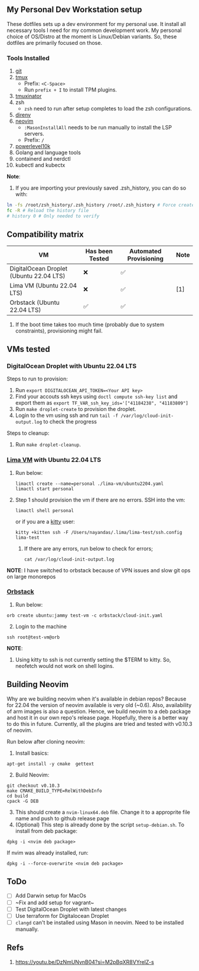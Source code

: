 ## My Personal Dev Workstation setup

These dotfiles sets up a dev environment for my personal use. It install all necessary tools I need for my common development work. My personal choice of OS/Distro at the moment is Linux/Debian variants. 
So, these dotfiles are primarily focused on those.

### Tools Installed

1. [git](https://git-scm.com/)
2. [tmux](https://github.com/tmux/tmux/wiki)
    - Prefix: `<C-Space>`
    - Run `prefix + I` to install TPM plugins.
4. [tmuxinator](https://github.com/tmuxinator/tmuxinator)
5. zsh
    - `zsh` need to run after setup completes to load the zsh configurations.
6. [direnv](https://direnv.net/)
7. [neovim](https://github.com/neovim/neovim)
   - `:MasonInstallAll` needs to be run manually to install the LSP servers.
   - Prefix: `/`
9. [powerlevel10k](https://github.com/romkatv/powerlevel10k)
10. Golang and language tools
11. containerd and nerdctl
12. kubectl and kubectx

**Note**:
1. If you are importing your previously saved .zsh_history, you can do so with:

```bash
ln -fs /root/zsh_history/.zsh_history /root/.zsh_history # Force create symlink
fc -R # Reload the history file
# history 0 # Only needed to verify
```

## Compatibility matrix

| VM | Has been Tested | Automated Provisioning | Note |
| -------- | -------- | -------- | --------- |
| DigitalOcean Droplet (Ubuntu 22.04 LTS)   | ❌  | ✅  |  |
| Lima VM (Ubuntu 22.04 LTS)   |  ❌   | ✅  | [1] |
| Orbstack (Ubuntu 22.04 LTS)  |  ✅   | ✅  |     |

1. If the boot time takes too much time (probably due to system constraints),
provisioning might fail.
 
## VMs tested

### DigitalOcean Droplet with Ubuntu 22.04 LTS

Steps to run to provision:

1. Run `export DIGITALOCEAN_API_TOKEN=<Your API key>`
2. Find your accouts ssh keys using `doctl compute ssh-key list` and export them as 
    `export TF_VAR_ssh_key_ids='["41184238", "41183809"]`
2. Run `make droplet-create` to provision the droplet.
3. Login to the vm using ssh and run `tail -f /var/log/cloud-init-output.log` to check the progress

Steps to cleanup:

1. Run `make droplet-cleanup`.

### [Lima VM](https://lima-vm.io/) with Ubuntu 22.04 LTS

1. Run below:
   ```shell
   limactl create --name=personal ./lima-vm/ubuntu2204.yaml
   limactl start personal
   ```
2. Step 1 should provision the vm if there are no errors. SSH into the vm:
   ```shell
   limactl shell personal
   ```

   or if you are a [kitty](https://sw.kovidgoyal.net/kitty/) user:

   ```shell
   kitty +kitten ssh -F /Users/nayandas/.lima/lima-test/ssh.config lima-test
   ```
    1. If there are any errors, run below to check for errors;
       ```shell
       cat /var/log/cloud-init-output.log
       ```

**NOTE**: I have switched to orbstack because of VPN issues and slow git ops on large monorepos

### [Orbstack](https://docs.orbstack.dev/)

1. Run below:

```shell
orb create ubuntu:jammy test-vm -c orbstack/cloud-init.yaml
```

2. Login to the machine

```shell
ssh root@test-vm@orb
```
**NOTE**: 
1. Using kitty to ssh is not currently setting the $TERM to kitty. So, neofetch would not work on shell logins.

## Building Neovim

Why are we building neovim when it's available in debian repos? Because for 22.04 the version of neovim available
is very old (~0.6). Also, availability of arm images is also a question. Hence, we build neovim to a deb package and 
host it in our own repo's release page. Hopefully, there is a better way to do this in future. Currently, all the plugins
are tried and tested with v0.10.3 of neovim.

Run below after cloning neovim:

1. Install basics:
```shell
apt-get install -y cmake  gettext
```
2. Build Neovim:
```shell
git checkout v0.10.3
make CMAKE_BUILD_TYPE=RelWithDebInfo
cd build
cpack -G DEB
```
3. This should create a `nvim-linux64.deb` file. Change it to a approprite file name and push to github release page
4. (Optional) This step is already done by the script `setup-debian.sh`. To install from deb package:
```shell
dpkg -i <nvim deb package>
```

If nvim was already installed, run:
```shell
dpkg -i --force-overwrite <nvim deb package>
```

## ToDo

- [ ] Add Darwin setup for MacOs
- [ ] ~Fix and add setup for vagrant~
- [ ] Test DigitalOcean Droplet with latest changes
- [ ] Use terraform for Digitalocean Droplet
- [ ] `clangd` can't be installed using Mason in neovim. Need to be installed manually. 

## Refs

1. https://youtu.be/DzNmUNvnB04?si=M2pBqXR8VYreIZ-s
